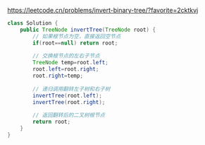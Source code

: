 https://leetcode.cn/problems/invert-binary-tree/?favorite=2cktkvj

```java
class Solution {
    public TreeNode invertTree(TreeNode root) {
        // 如果根节点为空，直接返回空节点
        if(root==null) return root;
        
        // 交换根节点的左右子节点
        TreeNode temp=root.left;
        root.left=root.right;
        root.right=temp;
        
        // 递归调用翻转左子树和右子树
        invertTree(root.left);
        invertTree(root.right);
        
        // 返回翻转后的二叉树根节点
        return root;
    }
}
